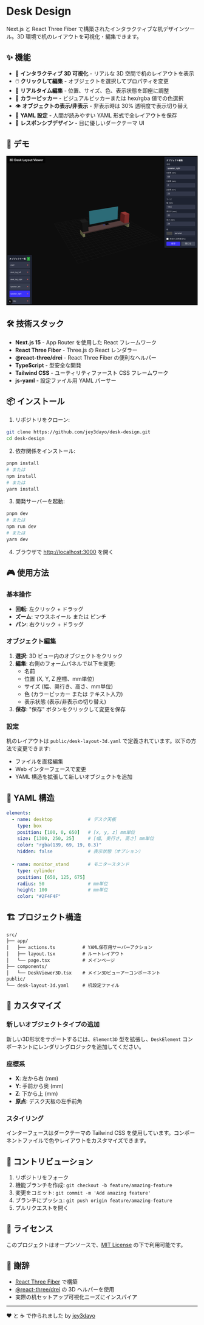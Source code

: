 # Desk Design

Next.js と React Three Fiber で構築されたインタラクティブな机デザインツール。3D 環境で机のレイアウトを可視化・編集できます。

## ✨ 機能

- 🎯 **インタラクティブ 3D 可視化** - リアルな 3D 空間で机のレイアウトを表示
- 🖱️ **クリックして編集** - オブジェクトを選択してプロパティを変更
- 📐 **リアルタイム編集** - 位置、サイズ、色、表示状態を即座に調整
- 🎨 **カラーピッカー** - ビジュアルピッカーまたは hex/rgba 値での色選択
- 👁️ **オブジェクトの表示/非表示** - 非表示時は 30% 透明度で表示切り替え
- 💾 **YAML 設定** - 人間が読みやすい YAML 形式で全レイアウトを保存
- 📱 **レスポンシブデザイン** - 目に優しいダークテーマ UI

## 🚀 デモ

![3D デスクレイアウトデモ](demo.png)

## 🛠️ 技術スタック

- **Next.js 15** - App Router を使用した React フレームワーク
- **React Three Fiber** - Three.js の React レンダラー
- **@react-three/drei** - React Three Fiber の便利なヘルパー
- **TypeScript** - 型安全な開発
- **Tailwind CSS** - ユーティリティファースト CSS フレームワーク
- **js-yaml** - 設定ファイル用 YAML パーサー

## 📦 インストール

1. リポジトリをクローン:
```bash
git clone https://github.com/jey3dayo/desk-design.git
cd desk-design
```

2. 依存関係をインストール:
```bash
pnpm install
# または
npm install
# または
yarn install
```

3. 開発サーバーを起動:
```bash
pnpm dev
# または
npm run dev
# または
yarn dev
```

4. ブラウザで [http://localhost:3000](http://localhost:3000) を開く

## 🎮 使用方法

### 基本操作
- **回転**: 左クリック + ドラッグ
- **ズーム**: マウスホイール または ピンチ
- **パン**: 右クリック + ドラッグ

### オブジェクト編集
1. **選択**: 3D ビュー内のオブジェクトをクリック
2. **編集**: 右側のフォームパネルで以下を変更:
   - 名前
   - 位置 (X, Y, Z 座標、mm単位)
   - サイズ (幅、奥行き、高さ、mm単位)
   - 色 (カラーピッカー または テキスト入力)
   - 表示状態 (表示/非表示の切り替え)
3. **保存**: "保存" ボタンをクリックして変更を保存

### 設定
机のレイアウトは `public/desk-layout-3d.yaml` で定義されています。以下の方法で変更できます:
- ファイルを直接編集
- Web インターフェースで変更
- YAML 構造を拡張して新しいオブジェクトを追加

## 📄 YAML 構造

```yaml
elements:
  - name: desktop             # デスク天板
    type: box
    position: [100, 0, 650]   # [x, y, z] mm単位
    size: [1300, 250, 25]     # [幅, 奥行き, 高さ] mm単位
    color: "rgba(139, 69, 19, 0.3)"
    hidden: false             # 表示状態（オプション）

  - name: monitor_stand       # モニタースタンド
    type: cylinder
    position: [650, 125, 675]
    radius: 50                # mm単位
    height: 100               # mm単位
    color: "#2F4F4F"
```

## 🏗️ プロジェクト構造

```text
src/
├── app/
│   ├── actions.ts          # YAML保存用サーバーアクション
│   ├── layout.tsx          # ルートレイアウト
│   └── page.tsx            # メインページ
├── components/
│   └── DeskViewer3D.tsx    # メイン3Dビューアーコンポーネント
public/
└── desk-layout-3d.yaml     # 机設定ファイル
```

## 🎨 カスタマイズ

### 新しいオブジェクトタイプの追加
新しい3D形状をサポートするには、`Element3D` 型を拡張し、`DeskElement` コンポーネントにレンダリングロジックを追加してください。

### 座標系
- **X**: 左から右 (mm)
- **Y**: 手前から奥 (mm)
- **Z**: 下から上 (mm)
- **原点**: デスク天板の左手前角

### スタイリング
インターフェースはダークテーマの Tailwind CSS を使用しています。コンポーネントファイルで色やレイアウトをカスタマイズできます。

## 🤝 コントリビューション

1. リポジトリをフォーク
2. 機能ブランチを作成: `git checkout -b feature/amazing-feature`
3. 変更をコミット: `git commit -m 'Add amazing feature'`
4. ブランチにプッシュ: `git push origin feature/amazing-feature`
5. プルリクエストを開く

## 📝 ライセンス

このプロジェクトはオープンソースで、[MIT License](LICENSE) の下で利用可能です。

## 🙏 謝辞

- [React Three Fiber](https://docs.pmnd.rs/react-three-fiber) で構築
- [@react-three/drei](https://github.com/pmndrs/drei) の 3D ヘルパーを使用
- 実際の机セットアップ可視化ニーズにインスパイア

---

❤️ と ☕ で作られました by [jey3dayo](https://github.com/jey3dayo)
